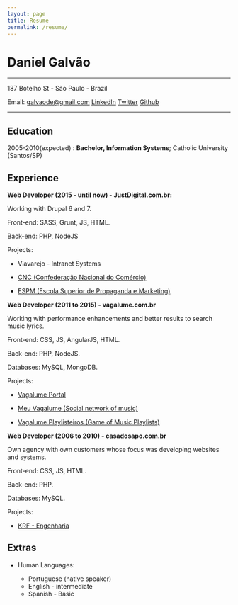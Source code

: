 ```yaml
---
layout: page
title: Resume
permalink: /resume/
---
```


Daniel Galvão
============

***
187 Botelho St - São Paulo - Brazil

Email: galvaode@gmail.com
[LinkedIn](https://lnkd.in/ejxcV5c)
[Twitter](https://twitter.com/danielsamsung)
[Github](http://github.com/danielGalvao)
***

Education
---------

2005-2010(expected)
:   **Bachelor, Information Systems**; Catholic University (Santos/SP)

Experience
----------

**Web Developer (2015 - until now) - JustDigital.com.br:**

Working with Drupal 6 and 7.

Front-end: SASS, Grunt, JS, HTML.

Back-end: PHP, NodeJS

Projects:

* Viavarejo - Intranet Systems

* [CNC (Confederação Nacional do Comércio)](http://www.cnc.org)

* [ESPM (Escola Superior de Propaganda e Marketing)](http://www.cnc.org)


**Web Developer (2011 to 2015) - vagalume.com.br**

Working with performance enhancements and better results to search music lyrics.

Front-end: CSS, JS, AngularJS, HTML.

Back-end: PHP, NodeJS.

Databases: MySQL, MongoDB.

Projects:

* [Vagalume Portal](http://www.vagalume.com)

* [Meu Vagalume (Social network of music)](http://meu.vagalume.com.br)

* [Vagalume Playlisteiros (Game of Music Playlists)](https://www.vagalume.com.br/playlisteiros/)


**Web Developer (2006 to 2010) - casadosapo.com.br**

Own agency with own customers whose focus was developing websites and systems.

Front-end: CSS, JS, HTML.

Back-end: PHP.

Databases: MySQL.

Projects:

  * [KRF - Engenharia](http://www.krf.com.br)

Extras
----------------------------------------

* Human Languages:

     * Portuguese (native speaker)
     * English - intermediate
     * Spanish - Basic
